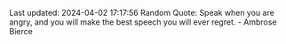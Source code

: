 Last updated: 2024-04-02 17:17:56
Random Quote: Speak when you are angry, and you will make the best speech you will ever regret. - Ambrose Bierce